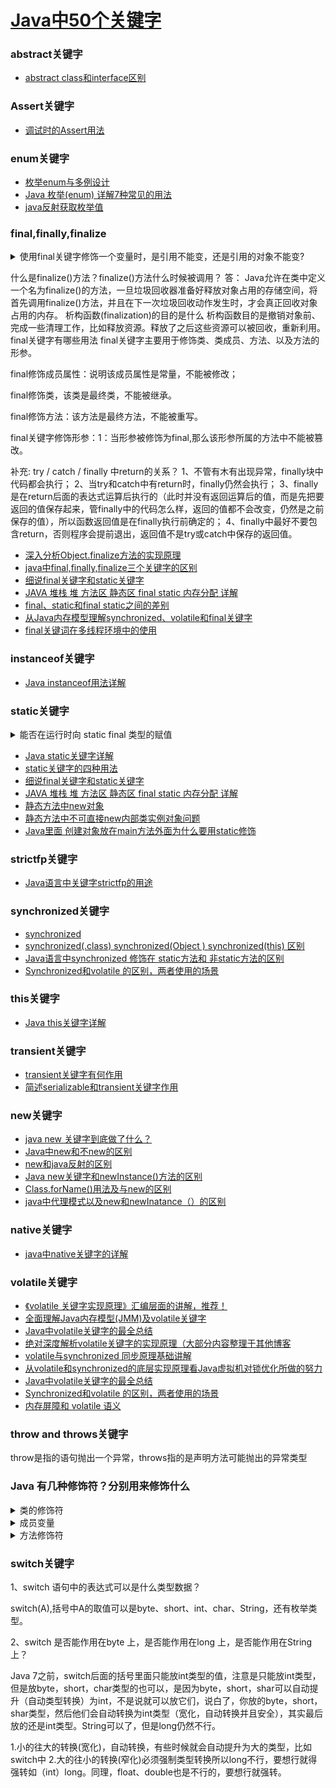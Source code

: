 

# [Java中50个关键字](https://blog.csdn.net/candy_day/article/details/79942153)

### abstract关键字
* [abstract class和interface区别](https://blog.csdn.net/b_boy_hong10/article/details/80273259)

### Assert关键字
* [调试时的Assert用法](https://blog.csdn.net/jiang111_111shan/article/details/70186013)

### enum关键字
* [枚举enum与多例设计](https://blog.csdn.net/qq_36582604/article/details/81408919)
* [Java 枚举(enum) 详解7种常见的用法](https://blog.csdn.net/qq_27093465/article/details/52180865)
* [java反射获取枚举值](https://blog.csdn.net/Bronze5/article/details/80214011)

### final,finally,finalize
<details>
<summary>使用final关键字修饰一个变量时，是引用不能变，还是引用的对象不能变?</summary>
 是引用不能变（final引用恒定不变），引用的对象内容还是可以变的
</details>

什么是finalize()方法？finalize()方法什么时候被调用？
答： Java允许在类中定义一个名为finalize()的方法，一旦垃圾回收器准备好释放对象占用的存储空间，将首先调用finalize()方法，并且在下一次垃圾回收动作发生时，才会真正回收对象占用的内存。
析构函数(finalization)的目的是什么
析构函数目的是撤销对象前、完成一些清理工作，比如释放资源。释放了之后这些资源可以被回收，重新利用。
final关键字有哪些用法
final关键字主要用于修饰类、类成员、方法、以及方法的形参。

final修饰成员属性：说明该成员属性是常量，不能被修改；

final修饰类，该类是最终类，不能被继承。

final修饰方法：该方法是最终方法，不能被重写。

final关键字修饰形参：1：当形参被修饰为final,那么该形参所属的方法中不能被篡改。

补充: try / catch / finally 中return的关系？
1、不管有木有出现异常，finally块中代码都会执行；
2、当try和catch中有return时，finally仍然会执行；
3、finally是在return后面的表达式运算后执行的（此时并没有返回运算后的值，而是先把要返回的值保存起来，管finally中的代码怎么样，返回的值都不会改变，仍然是之前保存的值），所以函数返回值是在finally执行前确定的；
4、finally中最好不要包含return，否则程序会提前退出，返回值不是try或catch中保存的返回值。

* [深入分析Object.finalize方法的实现原理](http://www.importnew.com/23913.html)
* [java中final,finally,finalize三个关键字的区别](https://blog.csdn.net/NDboy/article/details/45535201)
* [细说final关键字和static关键字](https://blog.csdn.net/m15732622413/article/details/53241231)
* [JAVA 堆栈 堆 方法区 静态区 final static 内存分配 详解](https://blog.csdn.net/peterwin1987/article/details/7571808)
* [final、static和final static之间的差别](https://blog.csdn.net/tracyjack123/article/details/81630997)
* [从Java内存模型理解synchronized、volatile和final关键字](https://blog.csdn.net/fuzhongmin05/article/details/60464835)
* [final关键词在多线程环境中的使用](https://blog.csdn.net/xiaoxiaoxuanao/article/details/52573859)


### instanceof关键字
* [Java instanceof用法详解](https://blog.csdn.net/kuangay/article/details/81563992)

### static关键字
<details>
<summary>能否在运行时向 static final 类型的赋值</summary>
不可以，被static final修饰的变量只能在被定义的时候或者类的静态代码块中初始化，一旦赋值后就不能在改变了。static final相当于类常量，就是在类被加载进内存的时候就要为属性分配内存，static块就是类被加载的时候执行且被执行一次，所以可以在其中进行初始化。

</details>

* [Java static关键字详解](https://blog.csdn.net/kuangay/article/details/81485324)
* [static关键字的四种用法](https://blog.csdn.net/shuyizhi/article/details/79700054)
* [细说final关键字和static关键字](https://blog.csdn.net/m15732622413/article/details/53241231)
* [JAVA 堆栈 堆 方法区 静态区 final static 内存分配 详解](https://blog.csdn.net/peterwin1987/article/details/7571808)
* [静态方法中new对象](https://blog.csdn.net/weixin_41929877/article/details/80422009)
* [静态方法中不可直接new内部类实例对象问题](https://blog.csdn.net/aizhihua19900214/article/details/79714235)
* [Java里面 创建对象放在main方法外面为什么要用static修饰](https://www.zhihu.com/question/322912459/answer/674332458?utm_source=wechat_session&utm_medium=social&utm_oi=991812777480134656)

### strictfp关键字
* [Java语言中关键字strictfp的用途](https://blog.csdn.net/redv/article/details/326444)

### synchronized关键字
* [synchronized](https://blog.csdn.net/mingyundezuoan/article/details/79264644)
* [synchronized(.class) synchronized(Object ) synchronized(this) 区别](https://blog.csdn.net/u011996917/article/details/80783471)
* [Java语言中synchronized 修饰在 static方法和 非static方法的区别](https://blog.csdn.net/virgoboy2004/article/details/7585182)
* [Synchronized和volatile 的区别，两者使用的场景](https://blog.csdn.net/yinni11/article/details/81514082)

### this关键字
* [Java this关键字详解](https://blog.csdn.net/kuangay/article/details/81535701)

### transient关键字
* [transient关键字有何作用](https://blog.csdn.net/duyiwuerluozhixiang/article/details/86633179)
* [简述serializable和transient关键字作用](https://blog.csdn.net/java__project/article/details/54960525)

### new关键字
* [java new 关键字到底做了什么？](https://blog.csdn.net/u010523770/article/details/68969482)
* [Java中new和不new的区别](https://blog.csdn.net/xujiangdong1992/article/details/73910088)
* [new和java反射的区别](https://blog.csdn.net/brucehome/article/details/17098971)
* [Java new关键字和newInstance()方法的区别](https://blog.csdn.net/shipfei_csdn/article/details/81939616)
* [Class.forName()用法及与new的区别](https://blog.csdn.net/zhangxichao100/article/details/51105205)
* [java中代理模式以及new和newInatance（）的区别](https://blog.csdn.net/lnjphjh/article/details/48752983)


### native关键字
* [java中native关键字的详解](https://blog.csdn.net/u013531824/article/details/21012655)

### volatile关键字
 * [《volatile 关键字实现原理》汇编层面的讲解，推荐！](http://www.importnew.com/27002.html)
 * [全面理解Java内存模型(JMM)及volatile关键字](https://blog.csdn.net/javazejian/article/details/72772461)
 * [Java中volatile关键字的最全总结](https://blog.csdn.net/u012723673/article/details/80682208)
 * [绝对深度解析volatile关键字的实现原理（大部分内容整理于其他博客](https://blog.csdn.net/yanshuanche3765/article/details/78405872)
 * [volatile与synchronized 同步原理基础讲解](https://blog.csdn.net/lxlmycsdnfree/article/details/70256031)
 * [从volatile和synchronized的底层实现原理看Java虚拟机对锁优化所做的努力](https://blog.csdn.net/lxlmycsdnfree/article/details/70256031)
 * [Java中volatile关键字的最全总结](https://blog.csdn.net/u012723673/article/details/80682208)
 * [Synchronized和volatile 的区别，两者使用的场景](https://blog.csdn.net/yinni11/article/details/81514082)
 * [内存屏障和 volatile 语义](http://www.importnew.com/29860.html)
 
### throw and throws关键字

throw是指的语句抛出一个异常，throws指的是声明方法可能抛出的异常类型

### Java 有几种修饰符？分别用来修饰什么

<details>
<summary>类的修饰符</summary>

public可以在其他任何类中使用，默认为统一包下的任意类。

abstract抽象类，不能被实例化，可以包含抽象方法，抽象方法没有被实现，无具体功能，只能衍生子类。

final不能被继承。

</details>

<details>
<summary>成员变量</summary>

static类变量：一个类所拥有的变量，不是类的每个实例有的变量。类变量是指不管类创建了多少对象，系统仅在第一次调用类的时候为类变量分配内存，所有对象共享该类的类变量，因此可以通过类本身或者某个对象来访问类变量。

final：常量。

volatile：声明一个可能同时被并存运行的几个线程所控制和修改的变量。

abstract：只有声明部分，方法体为空，具体在子类中完成。

transient：（过度修饰符）指定该变量是系统保留，暂无特别作用的临时性变量。
</details>

<details>
<summary>方法修饰符</summary>

public（公共控制符）

private（私有控制符）指定此方法只能有自己类等方法访问，其他的类不能访问（包括子类）

protected（保护访问控制符）指定该方法可以被它的类和子类进行访问。

final，指定该方法不能被重载。

static，指定不需要实例化就可以激活的一个方法。

synchronize，同步修饰符，在多个线程中，该修饰符用于在运行前，对他所属的方法加锁，以防止其他线程的访问，运行结束后解锁。

native，本地修饰符。指定此方法的方法体是用其他语言在程序外部编写的。

</details>


### switch关键字

1、switch 语句中的表达式可以是什么类型数据？

switch(A),括号中A的取值可以是byte、short、int、char、String，还有枚举类型。

2、switch 是否能作用在byte 上，是否能作用在long 上，是否能作用在String上？

Java 7之前，switch后面的括号里面只能放int类型的值，注意是只能放int类型，但是放byte，short，char类型的也可以，是因为byte，short，shar可以自动提升（自动类型转换）为int，不是说就可以放它们，说白了，你放的byte，short，shar类型，然后他们会自动转换为int类型（宽化，自动转换并且安全），其实最后放的还是int类型。String可以了，但是long仍然不行。

1.小的往大的转换(宽化)，自动转换，有些时候就会自动提升为大的类型，比如switch中
2.大的往小的转换(窄化)必须强制类型转换所以long不行，要想行就得强转如（int）long。同理，float、double也是不行的，要想行就强转。
